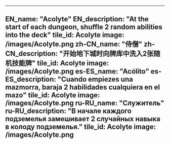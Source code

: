 ---

EN_name: "Acolyte"
EN_description: "At the start of each dungeon, shuffle 2 random abilities into the deck"
tile_id: Acolyte
image: /images/Acolyte.png
zh-CN_name: "侍僧"
zh-CN_description: "开始地下城时向牌库中洗入2张随机技能牌"
tile_id: Acolyte
image: /images/Acolyte.png
es-ES_name: "Acólito"
es-ES_description: "Cuando empiezes una mazmorra, baraja 2 habilidades cualquiera en el mazo"
tile_id: Acolyte
image: /images/Acolyte.png
ru-RU_name: "Служитель"
ru-RU_description: "В начале каждого подземелья замешивает 2 случайных навыка в колоду подземелья."
tile_id: Acolyte
image: /images/Acolyte.png
---
